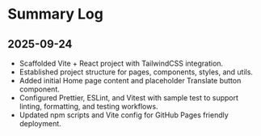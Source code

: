 # Summary Log

## 2025-09-24
- Scaffolded Vite + React project with TailwindCSS integration.
- Established project structure for pages, components, styles, and utils.
- Added initial Home page content and placeholder Translate button component.
- Configured Prettier, ESLint, and Vitest with sample test to support linting, formatting, and testing workflows.
- Updated npm scripts and Vite config for GitHub Pages friendly deployment.
